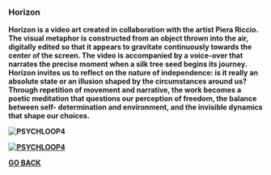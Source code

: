 ### Horizon

<b>
  
Horizon is a video art created in collaboration with the artist Piera Riccio. The visual metaphor is constructed from an object thrown into the air, digitally edited so that it appears to gravitate continuously towards the center of the screen. The video is accompanied by a voice-over that narrates the precise moment when a silk tree seed begins its journey. Horizon invites us to reflect on the nature of independence: is it really an absolute state or an illusion shaped by the circumstances around us? Through repetition of movement and narrative, the work becomes a poetic meditation that questions our perception of freedom, the balance between self- determination and environment, and the invisible dynamics that shape our choices.

<b>
  
![PSYCHLOOP4](ASSETS/PSYCHLOOP4.jpg)

[![PSYCHLOOP4](ASSETS/PSYCHLOOP4.jpg)](https://vimeo.com/1037265398)

<b>
<b>


[GO BACK](https://aaronrmoreno.github.io/PATTERNS)

